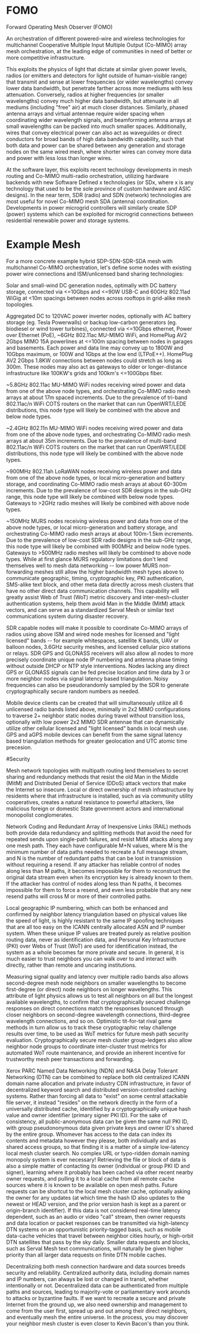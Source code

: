 # FOMO
Forward Operating Mesh Observer (FOMO)

An orchestration of different powered-wire and wireless technologies for multichannel Cooperative Multiple Input Multiple Output (Co-MIMO) array mesh orchestration, at the leading edge of communities in need of better or more competitive infrastructure. 

This exploits the physics of light that dictate at similar given power levels, radios (or emitters and detectors for light outside of human-visible range) that transmit and sense at lower frequencies (or wider wavelengths) convey lower data bandwidth, but penetrate farther across more mediums with less attenuation. Conversely, radios at higher frequencies (or smaller wavelengths) convey much higher data bandwidth, but attenuate in all mediums (including "free" air) at much closer distances. Similarly, phased antenna arrays and virtual antennae require wider spacing when coordinating wider wavelength signals, and beamforming antenna arrays at small wavelengths can be packed into much smaller spaces. Additionally, wires that convey electrical power can also act as waveguides or direct conductors for broad bands of high data bandwidth capability, such that both data and power can be shared between any generation and storage nodes on the same wired mesh, where shorter wires can convey more data and power with less loss than longer wires.

At the software layer, this exploits recent technology developments in mesh routing and Co-MIMO multi-radio orchestration, utilizing hardware backends with new Software Defined x technologies (or SDx, where x is any technology that used to be the sole province of custom hardware and ASIC designs). In the near term, SDR (radio) and SDN (network) technologies are most useful for novel Co-MIMO mesh SDA (antenna) coordination. Developments in power microgrid controllers will similarly create SDP (power) systems which can be exploited for microgrid connections between residential renewable power and storage systems.

# Example Mesh
For a more concrete example hybrid SDP-SDN-SDR-SDA mesh with multichannel Co-MIMO orchestration, let's define some nodes with existing power wire connections and ISM/unlicensed band sharing technologies:

Solar and small-wind DC generation nodes, optimally with DC battery storage, connected via <=10Gbps and <=90W USB-C and 60GHz 802.11ad WiGig at <10m spacings between nodes across rooftops in grid-alike mesh topologies.

Aggregated DC to 120VAC power inverter nodes, optionally with AC battery storage (eg. Tesla Powerwalls) or backup low-carbon generators (eg. biodiesel or wind tower turbines), connected via <=10Gbps ethernet, Power over Ethernet (PoE), ~6GHz 802.11ac MU-MIMO WiFi, and HomePlug AV2 2Gbps MIMO 15A powerlines at <=100m spacing between nodes in garages and basements. Each power and data line may convey up to 1800W and 10Gbps maximum, or 100W and 1Gbps at the low end (LTPoE++). HomePlug AV2 2Gbps 1.8KW connections between nodes could stretch as long as 300m. These nodes may also act as gateways to older or longer-distance infrastructure like 100KW's grids and 100km's <=100Gbps fiber.

~5.8GHz 802.11ac MU-MIMO WiFi nodes receiving wired power and data from one of the above node types, and orchestrating Co-MIMO radio mesh arrays at about 17m spaced increments. Due to the prevalence of tri-band 802.11ac/n WiFi COTS routers on the market that can run OpenWRT/LEDE distributions, this node type will likely be combined with the above and below node types.

~2.4GHz 802.11n MU-MIMO WiFi nodes receiving wired power and data from one of the above node types, and orchestrating Co-MIMO radio mesh arrays at about 35m increments. Due to the prevalence of multi-band 802.11ac/n WiFi COTS routers on the market that can run OpenWRT/LEDE distributions, this node type will likely be combined with the above node types.

~900MHz 802.11ah LoRaWAN nodes receiving wireless power and data from one of the above node types, or local micro-generation and battery storage, and coordinating Co-MIMO radio mesh arrays at about 60-300m increments. Due to the prevalence of low-cost SDR designs in the sub-GHz range, this node type will likely be combined with below node types. Gateways to >2GHz radio meshes will likely be combined with above node types.

~150MHz MURS nodes receiving wireless power and data from one of the above node types, or local micro-generation and battery storage, and orchestrating Co-MIMO radio mesh arrays at about 100m-1.5km increments. Due to the prevalence of low-cost SDR radio designs in the sub-GHz range, this node type will likely be combined with 900MHz and below node types. Gateways to >500MHz radio meshes will likely be combined to above node types. While at first glance MURS regulatory limitations don't lend themselves well to mesh data networking -- low power MURS non-forwarding meshes still allow the higher bandwidth mesh types above to communicate geographic, timing, cryptographic key, PKI authentication, SMS-alike text block, and other meta data directly across mesh clusters that have no other direct data communication channels. This capability will greatly assist Web of Trust (WoT) metric discovery and inter-mesh-cluster authentication systems, help them avoid Man in the Middle (MitM) attack vectors, and can serve as a standardized Serval Mesh or similar text communications system during disaster recovery.

SDR capable nodes will make it possible to coordinate Co-MIMO arrays of radios using above ISM and wired node meshes for licensed and "light licensed" bands -- for example whitespaces, satellite K bands, UAV or balloon nodes, 3.6GHz security meshes, and licensed cellular pico stations or relays. SDR GPS and GLONASS receivers will also allow all nodes to more precisely coordinate unique node IP numbering and antenna phase timing without outside DHCP or NTP style interventions. Nodes lacking any direct GPS or GLONASS signals can be fed precise location and time data by 3 or more neighbor nodes via signal latency based triangulation. Noisy frequencies can also be pseudorandomly sampled by the SDR to generate cryptographically secure random numbers as needed.

Mobile device clients can be created that will simultaneously utilize all 6 unlicensed radio bands listed above, minimally in 2x2 MIMO configurations to traverse 2+ neighbor static nodes during travel without transition loss, optionally with low power 2x2 MIMO SDR antennae that can dynamically utilize other cellular licensed and "light licensed" bands in local mesh use. GPS and aGPS mobile devices can benefit from the same signal latency based triangulation methods for greater geolocation and UTC atomic time precesion. 


#Security

Mesh network topologies with multipath routing lend themselves to secret sharing and redundancy methods that resist the old Man in the Middle (MitM) and Distributed Denial of Service (DDoS) attack vectors that make the Internet so insecure. Local or direct ownership of mesh infrastructure by residents where that infrastructure is installed, such as via community utility cooperatives, creates a natural resistance to powerful attackers, like malicious foreign or domestic State government actors and international monopolist conglomerates. 

Network Coding and Redundant Array of Inexpensive Links (RAIL) methods both provide data redundancy and splitting methods that avoid the need for repeated sends upon single-path failures, and resist MitM attacks along any one mesh path. They each have configurable M+N values, where M is the minimum number of data paths needed to recreate a full message stream, and N is the number of redundant paths that can be lost in transmission without requiring a resend. If any attacker has reliable control of nodes along less than M paths, it becomes impossible for them to reconstruct the original data stream even when its encryption key is already known to them. If the attacker has control of nodes along less than N paths, it becomes impossible for them to force a resend, and even less probable that any new resend paths will cross M or more of their controlled paths.

Local geographic IP numbering, which can both be enhanced and confirmed by neighbor latency triangulation based on physical values like the speed of light, is highly resistant to the same IP spoofing techniques that are all too easy on the ICANN centrally allocated ASN and IP number system. When these unique IP values are treated purely as relative position routing data, never as identification data, and Personal Key Infrastructure (PKI) over Webs of Trust (WoT) are used for identification instead, the system as a whole becomes far more private and secure. In general, it is much easier to trust neighbors you can walk over to and interact with directly, rather than remote and uncaring institutions.

Measuring signal quality and latency over multiple radio bands also allows second-degree mesh node neighbors on smaller wavelengths to become first-degree (or direct) node neighbors on longer wavelengths. This attribute of light physics allows us to test all neighbors on all but the longest available wavelengths, to confirm that cryptographically secured challenge responses on direct connections match the responses bounced through closer neighbors on second-degree wavelength connections, third-degree wavelength connections, and so on. Optimistic tit-for-tat rival game methods in turn allow us to track these cryptographic relay challenge results over time, to be used as WoT metrics for future mesh path security evaluation. Cryptographically secure mesh cluster group-ledgers also allow neighbor node groups to coordinate inter-cluster trust metrics for automated WoT route maintenance, and provide an inherent incentive for trustworthy mesh peer transactions and forwarding.

Xerox PARC Named Data Networking (NDN) and NASA Delay Tolerant Networking (DTN) can be combined to replace both old centralized ICANN domain name allocation and private industry CDN infrastructure, in favor of decentralized keyword search and distributed version-controlled caching systems. Rather than forcing all data to "exist" on some central attackable file server, it instead "resides" on the network directly in the form of a universally distributed cache, identified by a cryptographically unique hash value and owner identifier (primary signer PKI ID). For the sake of consistency, all public-anonymous data can be given the same null PKI ID, with group pseudononymous data given private keys and owner ID's shared by the entire group. Whomever has access to the data can index its contents and metadata however they please, both individually and as shared access groups, so that finding it is a matter of a simple low-latency local mesh cluster search. No complex URL or typo-ridden domain naming monopoly system is ever necessary! Retrieving the file or block of data is also a simple matter of contacting its owner (individual or group PKI ID and signer), learning where it probably has been cached via other recent nearby owner requests, and pulling it to a local cache from all remote cache sources where it is known to be available on open mesh paths. Future requests can be shortcut to the local mesh cluster cache, optionally asking the owner for any updates (at which time the hash ID also updates to the newest or HEAD version, and the prior version hash is kept as a parent or origin-branch identifier). If this data is not considered real-time latency dependent, such as an audio or video "call" stream, then owner requests and data location or packet responses can be transmitted via high-latency DTN systems on an opportunistic priority-tagged basis, such as mobile data-cache vehicles that travel between neighbor cities hourly, or high-orbit DTN satellites that pass by the sky daily. Smaller data requests and blocks, such as Serval Mesh text communications, will naturally be given higher priority than all larger data requests on finite DTN mobile caches.

Decentralizing both mesh connection hardware and data sources breeds security and reliability. Centralized authority data, including domain names and IP numbers, can always be lost or changed in transit, whether intentionally or not. Decentralized data can be authenticated from multiple paths and sources, leading to majority-vote or parliamentary work arounds to attacks or byzantine faults. If we want to recreate a secure and private Internet from the ground up, we also need ownership and management to come from the user first, spread up and out among their direct neighbors, and eventually mesh the entire universe. In the process, you may discover your neighbor mesh cluster is even closer to Kevin Bacon's than you think.

